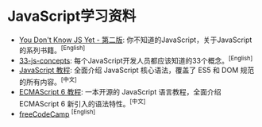 # JavaScript学习资料

- [You Don't Know JS Yet - 第二版](https://github.com/getify/You-Dont-Know-JS): 你不知道的JavaScript，关于JavaScript的系列书籍。<sup>[English]</sup>
- [33-js-concepts](https://github.com/leonardomso/33-js-concepts): 每个JavaScript开发人员都应该知道的33个概念。<sup>[English]</sup>
- [JavaScript 教程](https://wangdoc.com/javascript/): 全面介绍 JavaScript 核心语法，覆盖了 ES5 和 DOM 规范的所有内容。<sup>[中文]</sup>
- [ECMAScript 6 教程](https://wangdoc.com/es6/): 一本开源的 JavaScript 语言教程，全面介绍 ECMAScript 6 新引入的语法特性。<sup>[中文]</sup>
- [freeCodeCamp](https://github.com/freeCodeCamp/freeCodeCamp) <sup>[English]</sup>